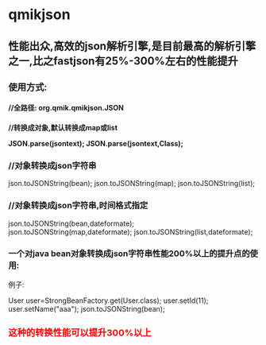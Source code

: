 qmikjson
========

<h2>性能出众,高效的json解析引擎,是目前最高的解析引擎之一,比之fastjson有25%-300%左右的性能提升</h2>

<h3 style="font-size:18px;">使用方式:</h3>
<h4>//全路径: org.qmik.qmikjson.JSON</p>
<h4>//转换成对象,默认转换成map或list</p>
JSON.parse(jsontext);
JSON.parse(jsontext,Class);

<h3>//对象转换成json字符串</h3>
json.toJSONString(bean);
json.toJSONString(map);
json.toJSONString(list);

<h3>//对象转换成json字符串,时间格式指定</h3>
json.toJSONString(bean,dateformate);
json.toJSONString(map,dateformate);
json.toJSONString(list,dateformate);


<h3>一个对java bean对象转换成json字符串性能200%以上的提升点的使用:</h3>
例子:

User user=StrongBeanFactory.get(User.class);
user.setId(11);
user.setName("aaa");
json.toJSONString(bean);

<h2 style="font-size:18px;color:red;">这种的转换性能可以提升300%以上</h2>